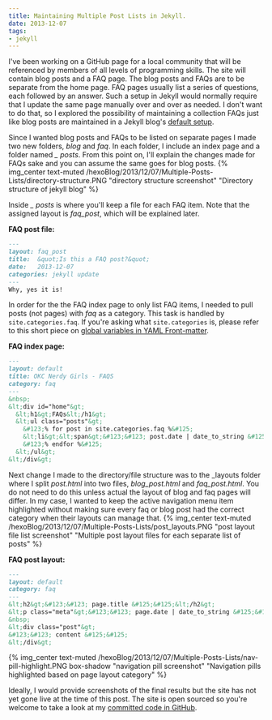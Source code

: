```yaml
---
title: Maintaining Multiple Post Lists in Jekyll.
date: 2013-12-07
tags:
- jekyll
---
```


I've been working on a GitHub page for a local community that will be referenced by members of all levels of programming skills. The site will contain blog posts and a FAQ page. The blog posts and FAQs are to be separate from the home page. FAQ pages usually list a series of questions, each followed by an answer. Such a setup in Jekyll would normally require that I update the same page manually over and over as needed. I don't want to do that, so I explored the possibility of maintaining a collection FAQs just like blog posts are maintained in a Jekyll blog's [default setup][dir-struct-info].

Since I wanted blog posts and FAQs to be listed on separate pages I made two new folders, <span style="font-style: italic;">blog</span> and <span style="font-style: italic;">faq</span>. In each folder, I include an index page and a folder named
<span style="font-style: italic;">&#95; posts</span>. From this point on, I'll explain the changes made for FAQs sake and you can assume the same goes for blog posts.
{% img_center text-muted /hexoBlog/2013/12/07/Multiple-Posts-Lists/directory-structure.PNG "directory structure screenshot" "Directory structure of jekyll blog" %}

Inside <span style="font-style: italic;">&#95; posts</span> is where you'll keep a file for each FAQ item. Note that the assigned layout is <span style="font-style: italic;">faq_post</span>, which will be explained later.

**FAQ post file:**
```Markdown
---
layout: faq_post
title:  &quot;Is this a FAQ post?&quot;
date:   2013-12-07
categories: jekyll update
---
Why, yes it is!
```

In order for the the FAQ index page to only list FAQ items, I needed to pull posts (not pages) with <span style="font-style: italic;">faq</span> as a category. This task is handled by <code>site.categories.faq</code>. If you're asking what <code>site.categories</code> is, please refer to this short piece on [global variables in YAML Front-matter][front-matter].

**FAQ index page:**
```Markdown
---
layout: default
title: OKC Nerdy Girls - FAQS
category: faq
---
&nbsp;
&lt;div id="home"&gt;
  &lt;h1&gt;FAQs&lt;/h1&gt;
  &lt;ul class="posts"&gt;
    &#123;% for post in site.categories.faq %&#125;
    &lt;li&gt;&lt;span&gt;&#123;&#123; post.date | date_to_string &#125;&#125;&lt;/span&gt; &raquo; &lt;a href="&#123;&#123; post.url &#125;&#125;"&gt;&#123;&#123; post.title &#125;&#125;&lt;/a&gt;&lt;/li&gt;
    &#123;% endfor %&#125;
  &lt;/ul&gt;
&lt;/div&gt;
```

Next change I made to the directory/file structure was to the &#95;layouts folder where I split <span style="font-style: italic;">post.html</span> into two files, <span style="font-style: italic;">blog_post.html</span> and <span style="font-style: italic;">faq_post.html</span>. You do not need to do this unless actual the layout of blog and faq pages will differ. In my case, I wanted to keep the active navigation menu item highlighted without making sure every faq or blog post had the correct category when their layouts can manage that.
{% img_center text-muted /hexoBlog/2013/12/07/Multiple-Posts-Lists/post_layouts.PNG "post layout file list screenshot" "Multiple post layout files for each separate list of posts" %}

**FAQ post layout:**
```Markdown
---
layout: default
category: faq
---
&lt;h2&gt;&#123;&#123; page.title &#125;&#125;&lt;/h2&gt;
&lt;p class="meta"&gt;&#123;&#123; page.date | date_to_string &#125;&#125;&lt;/p&gt;
&nbsp;
&lt;div class="post"&gt;
&#123;&#123; content &#125;&#125;
&lt;/div&gt;
```
{% img_center text-muted /hexoBlog/2013/12/07/Multiple-Posts-Lists/nav-pill-highlight.PNG box-shadow "navigation pill screenshot" "Navigation pills highlighted based on page layout category" %}

Ideally, I would provide screenshots of the final results but the site has not yet gone live at the time of this post. The site is open sourced so you're welcome to take a look at my [committed code in GitHub][git-commit].

[dir-struct-info]: http://jekyllrb.com/docs/structure/
[front-matter]: http://jekyllrb.com/docs/variables/
[git-commit]: https://github.com/campbeja/okcnerdygirls.github.io/tree/a29efa55590b7cc064e75fb92026f41e14aeba4e
